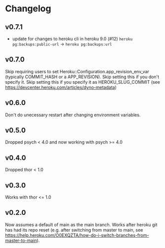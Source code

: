 # Changelog

## v0.7.1

- update for changes to heroku cli in heroku 9.0 (#12)
  `heroku pg:backups:public-url` -> `heroku pg:backups:url`

## v0.7.0

Skip requiring users to set Heroku::Configuration.app_revision_env_var (typically COMMIT_HASH or a APP_REVISION).
Skip setting this if you don't specify it.
Skip setting this if you specify it as HEROKU_SLUG_COMMIT (see https://devcenter.heroku.com/articles/dyno-metadata)

## v0.6.0

Don't do unecessary restart after changing environment variables.

## v0.5.0

Dropped psych < 4.0 and now working with psych >= 4.0

## v0.4.0

Dropped thor < 1.0

## v0.3.0

Works with thor <= 1.0

## v0.2.0

Now assumes a default of main as the main branch.
Works after heroku git has had its repo reset (e.g. after switching from master to main, see https://help.heroku.com/O0EXQZTA/how-do-i-switch-branches-from-master-to-main).

